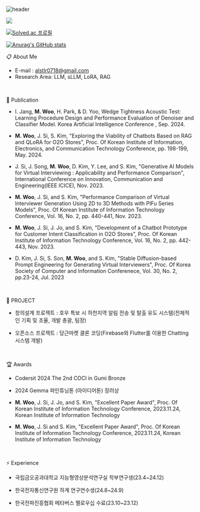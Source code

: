 ![header](https://capsule-render.vercel.app/api?type=waving&color=gradient&customColorList=10&height=200&text=SIX&fontSize=50&animation=twinkling&fontAlign=68&fontAlignY=36)

<!--
**MINSIX/MINSIX** is a ✨ _special_ ✨ repository because its `README.md` (this file) appears on your GitHub profile.
-->

<img src="https://img.shields.io/badge/C++-00599C?style=flat-square&logo=C%2B%2B&logoColor=white"/>

[![Solved.ac 프로필](http://mazassumnida.wtf/api/generate_badge?boj=alstlr0718)](https://solved.ac/alstlr0718)

[![Anurag's GitHub stats](https://github-readme-stats.vercel.app/api?username=MINSIX)](https://github.com/anuraghazra/github-readme-stats)



:clipboard: About Me
- E-mail : alstlr0718@gmail.com
- Research Area: LLM, sLLM, LoRA, RAG

 </br>
 
:book: Publication

- I. Jang, **M. Woo**, H. Park, & D. Yoo, Wedge Tightness Acoustic Test: Learning Procedure Design and Performance Evaluation of Denoiser and Classifier Model. Korea Artificial Intelligence Conference , Sep. 2024.

- **M. Woo**, J. Si, S. Kim, "Exploring the Viability of Chatbots Based on RAG and QLoRA for O2O Stores", Proc. Of Korean Institute of Information, Electronics, and Communication Technology Conference, pp. 198-199, May. 2024.

- J. Si, J. Song, **M. Woo**, D. Kim, Y. Lee, and S. Kim, "Generative AI Models for Virtual Interviewing : Applicability and Performance Comparison", International Conference on Innovation, Communication and Engineering(IEEE ICICE), Nov. 2023.

- **M. Woo**, J. Si, and S. Kim, "Performance Comparison of Virtual Interviewer Generation Using 2D to 3D Methods with PIFu Series Models", Proc. Of Korean Institute of Information Technology Conference, Vol. 16, No. 2, pp. 440-441, Nov. 2023.

- **M. Woo**, J. Si, J. Jo, and S. Kim, "Development of a Chatbot Prototype for Customer Intent Classification in O2O Stores", Proc. Of Korean Institute of Information Technology Conference, Vol. 16, No. 2, pp. 442-443, Nov. 2023.

- D. Kim, J. Si, S. Son, **M. Woo**, and S. Kim, "Stable Diffusion-based Prompt Engineering for Generating Virtual Interviewers", Proc. Of Korea Society of Computer and Information Conferenece, Vol. 30, No. 2, pp.23-24, Jul. 2023


</br>

:two_men_holding_hands: PROJECT

- 창의설계 프로젝트 : 호우 특보 시 하천지역 알림 전송 및 탈출 유도 시스템(전체적인 기획 및 조율, 개발 총괄, 팀장)

- 오픈소스 프로젝트 : 당근마켓 클론 코딩(Firebase와 Flutter를 이용한 Chatting 시스템 개발)

</br>

:trophy: Awards

- Codersit 2024 The 2nd COCI in Gumi Bronze

- 2024 Gemma 파인튜닝톤 (아이디어톤) 장려상
 
- **M. Woo**, J. Si, J. Jo, and S. Kim, "Excellent Paper Award",  Proc. Of Korean Institute of Information Technology Conference, 2023.11.24, Korean Institute of Information Technology
  
- **M. Woo**, J. Si and S. Kim, "Excellent Paper Award",  Proc. Of Korean Institute of Information Technology Conference, 2023.11.24, Korean Institute of Information Technology  

</br>

⚡ Experience

- 국립금오공과대학교 지능형영상분석연구실 학부연구생(23.4~24.12)

- 한국전자통신연구원 하계 연구연수생(24.8~24.9)

- 한국전파진흥협회 메타버스 펠로우십 수료(23.10~23.12)
